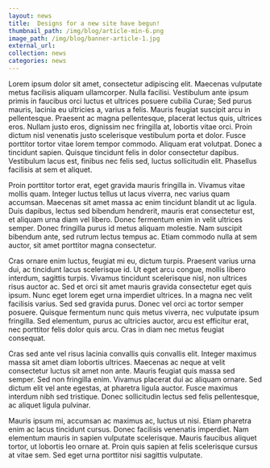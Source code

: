 ```yaml
---
layout: news
title:  Designs for a new site have begun!
thumbnail_path: /img/blog/article-min-6.png
image_path: /img/blog/banner-article-1.jpg
external_url:
collection: news
categories: news
---
```



Lorem ipsum dolor sit amet, consectetur adipiscing elit. Maecenas vulputate metus facilisis aliquam ullamcorper. Nulla facilisi. Vestibulum ante ipsum primis in faucibus orci luctus et ultrices posuere cubilia Curae; Sed purus mauris, lacinia eu ultricies a, varius a felis. Mauris feugiat suscipit arcu in pellentesque. Praesent ac magna pellentesque, placerat lectus quis, ultrices eros. Nullam justo eros, dignissim nec fringilla at, lobortis vitae orci. Proin dictum nisl venenatis justo scelerisque vestibulum porta et dolor. Fusce porttitor tortor vitae lorem tempor commodo. Aliquam erat volutpat. Donec a tincidunt sapien. Quisque tincidunt felis in dolor consectetur dapibus. Vestibulum lacus est, finibus nec felis sed, luctus sollicitudin elit. Phasellus facilisis at sem et aliquet.

Proin porttitor tortor erat, eget gravida mauris fringilla in. Vivamus vitae mollis quam. Integer luctus tellus ut lacus viverra, nec varius quam accumsan. Maecenas sit amet massa ac enim tincidunt blandit ut ac ligula. Duis dapibus, lectus sed bibendum hendrerit, mauris erat consectetur est, et aliquam urna diam vel libero. Donec fermentum enim in velit ultrices semper. Donec fringilla purus id metus aliquam molestie. Nam suscipit bibendum ante, sed rutrum lectus tempus ac. Etiam commodo nulla at sem auctor, sit amet porttitor magna consectetur.

Cras ornare enim luctus, feugiat mi eu, dictum turpis. Praesent varius urna dui, ac tincidunt lacus scelerisque id. Ut eget arcu congue, mollis libero interdum, sagittis turpis. Vivamus tincidunt scelerisque nisl, non ultrices risus auctor ac. Sed et orci sit amet mauris gravida consectetur eget quis ipsum. Nunc eget lorem eget urna imperdiet ultrices. In a magna nec velit facilisis varius. Sed sed gravida purus. Donec vel orci ac tortor semper posuere. Quisque fermentum nunc quis metus viverra, nec vulputate ipsum fringilla. Sed elementum, purus ac ultricies auctor, arcu est efficitur erat, nec porttitor felis dolor quis arcu. Cras in diam nec metus feugiat consequat.

Cras sed ante vel risus lacinia convallis quis convallis elit. Integer maximus massa sit amet diam lobortis ultrices. Maecenas ac neque at velit consectetur luctus sit amet non ante. Mauris feugiat quis massa sed semper. Sed non fringilla enim. Vivamus placerat dui ac aliquam ornare. Sed dictum elit vel ante egestas, at pharetra ligula auctor. Fusce maximus interdum nibh sed tristique. Donec sollicitudin lectus sed felis pellentesque, ac aliquet ligula pulvinar.

Mauris ipsum mi, accumsan ac maximus ac, luctus ut nisi. Etiam pharetra enim ac lacus tincidunt cursus. Donec facilisis venenatis imperdiet. Nam elementum mauris in sapien vulputate scelerisque. Mauris faucibus aliquet tortor, ut lobortis leo ornare at. Proin quis sapien at felis scelerisque cursus at vitae sem. Sed eget urna porttitor nisi sagittis vulputate.
